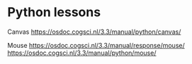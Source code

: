 # Python lessons

Canvas
https://osdoc.cogsci.nl/3.3/manual/python/canvas/

Mouse
https://osdoc.cogsci.nl/3.3/manual/response/mouse/
https://osdoc.cogsci.nl/3.3/manual/python/mouse/